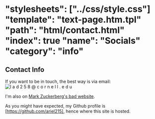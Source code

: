 "stylesheets": ["../css/style.css"]
"template": "text-page.htm.tpl"
"path": "html/contact.html" 
"index": true
"name": "Socials"
"category": "info"
===

Contact Info
---------


If you want to be in touch, the best way is via email: 
![l a d 2 5 8 @ c o r n e l l . e d u](../images/email.png)

I'm also on [Mark Zuckerberg's bad website](https://facebook.com/ariel.davis.215).

As you might have expected, my Github profile is [https://github.com/ariel215],
hence where this site is hosted.

